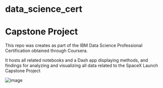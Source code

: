 # data_science_cert
# Capstone Project
This repo was creates as part of the IBM Data Science Professional Certification obtained through Coursera.

It hosts all related notebooks and a Dash app displaying methods, and findings for analyzing and visualizing all data related to the SpaceX Launch Capstone Project

![image](https://github.com/Beth-Williams/data_science_cert/assets/17969460/40e9568a-e083-4194-9bb3-996e6eb1e398)
